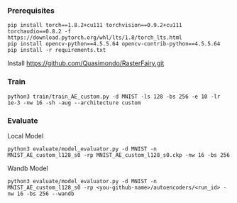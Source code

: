 ### Prerequisites

    pip install torch==1.8.2+cu111 torchvision==0.9.2+cu111 torchaudio==0.8.2 -f https://download.pytorch.org/whl/lts/1.8/torch_lts.html
    pip install opencv-python==4.5.5.64 opencv-contrib-python==4.5.5.64
    pip install -r requirements.txt
Install https://github.com/Quasimondo/RasterFairy.git

### Train

    python3 train/train_AE_custom.py -d MNIST -ls 128 -bs 256 -e 10 -lr 1e-3 -nw 16 -sh -aug --architecture custom 


### Evaluate
Local Model

    python3 evaluate/model_evaluator.py -d MNIST -n MNIST_AE_custom_l128_s0 -rp MNIST_AE_custom_l128_s0.ckp -nw 16 -bs 256

Wandb Model

    python3 evaluate/model_evaluator.py -d MNIST -n MNIST_AE_custom_l128_s0 -rp <you-github-name>/autoencoders/<run_id> -nw 16 -bs 256 --wandb